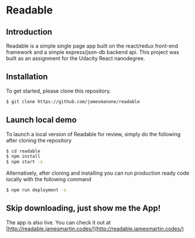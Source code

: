 # Readable
## Introduction
Readable is a simple single page app built on the react/redux front-end framework and a simple express/json-db backend api. This project was built as an assignment for the Udacity React nanodegree.
## Installation
To get started, please clone this repository.
```bash
$ git clone https://github.com/jamesmanone/readable
```
## Launch local demo
To launch a local version of Readable for review, simply do the following after cloning the repository
```bash
$ cd readable
$ npm install
$ npm start -s
```
Alternatively, after cloning and installing you can run production ready code locally with the following command
```bash
$ npm run deployment -s
```
## Skip downloading, just show me the App!
The app is also live. You can check it out at [http://readable.jamesmartin.codes/](http://readable.jamesmartin.codes/)
